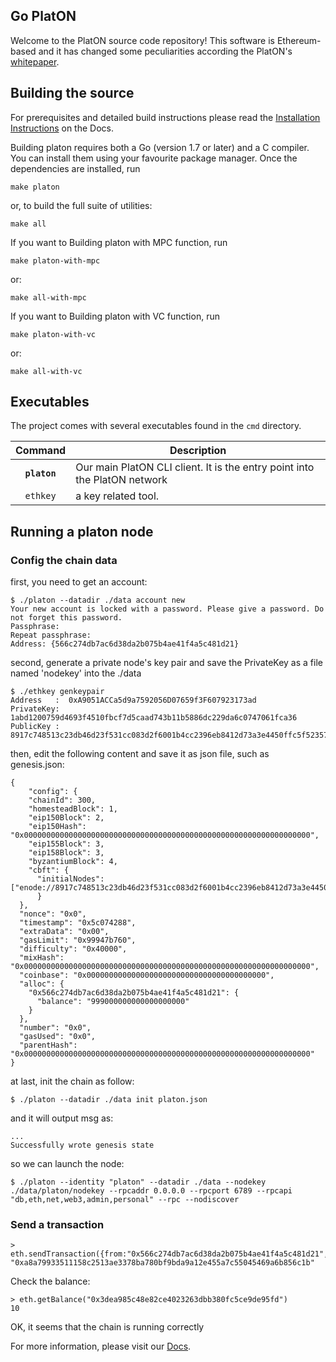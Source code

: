 
## Go PlatON

Welcome to the PlatON source code repository! This software is Ethereum-based and it has changed some peculiarities according the PlatON's [whitepaper](https://www.platon.network/static/pdf/en/PlatON_A%20High-Efficiency%20Trustless%20Computing%20Network_Whitepaper_EN.pdf).

## Building the source

For prerequisites and detailed build instructions please read the
[Installation Instructions](https://platonnetwork.github.io/Docs/#/en-us/basics/[English]-Installation-Instructions)
on the Docs.

Building platon requires both a Go (version 1.7 or later) and a C compiler.
You can install them using your favourite package manager.
Once the dependencies are installed, run

    make platon

or, to build the full suite of utilities:

    make all

If you want to Building platon with MPC function, run

    make platon-with-mpc

or:

    make all-with-mpc

If you want to Building platon with VC function, run

    make platon-with-vc

or:

    make all-with-vc

## Executables

The project comes with several executables found in the `cmd` directory.

| Command    | Description |
|:----------:|-------------|
| **`platon`** | Our main PlatON CLI client. It is the entry point into the PlatON network |
| `ethkey`    | a key related tool. |

## Running a platon node

### Config the chain data

first, you need to get an account:

```
$ ./platon --datadir ./data account new
Your new account is locked with a password. Please give a password. Do not forget this password.
Passphrase:
Repeat passphrase:
Address: {566c274db7ac6d38da2b075b4ae41f4a5c481d21}
```

second, generate a private node's key pair and save the PrivateKey as a file named 'nodekey' into the ./data

```
$ ./ethkey genkeypair
Address   :  0xA9051ACCa5d9a7592056D07659f3F607923173ad
PrivateKey:  1abd1200759d4693f4510fbcf7d5caad743b11b5886dc229da6c0747061fca36
PublicKey :  8917c748513c23db46d23f531cc083d2f6001b4cc2396eb8412d73a3e4450ffc5f5235757abf9873de469498d8cf45f5bb42c215da79d59940e17fcb22dfc127
```

then, edit the following content and save it as json file, such as genesis.json:

```
{
    "config": {
    "chainId": 300,
    "homesteadBlock": 1,
    "eip150Block": 2,
    "eip150Hash": "0x0000000000000000000000000000000000000000000000000000000000000000",
    "eip155Block": 3,
    "eip158Block": 3,
    "byzantiumBlock": 4,
    "cbft": {
      "initialNodes": ["enode://8917c748513c23db46d23f531cc083d2f6001b4cc2396eb8412d73a3e4450ffc5f5235757abf9873de469498d8cf45f5bb42c215da79d59940e17fcb22dfc127@127.0.0.1:16789"]
      }
  },
  "nonce": "0x0",
  "timestamp": "0x5c074288",
  "extraData": "0x00",
  "gasLimit": "0x99947b760",
  "difficulty": "0x40000",
  "mixHash": "0x0000000000000000000000000000000000000000000000000000000000000000",
  "coinbase": "0x0000000000000000000000000000000000000000",
  "alloc": {
    "0x566c274db7ac6d38da2b075b4ae41f4a5c481d21": {
      "balance": "999000000000000000000"
    }
  },
  "number": "0x0",
  "gasUsed": "0x0",
  "parentHash": "0x0000000000000000000000000000000000000000000000000000000000000000"
}
```

at last, init the chain as follow:

```
$ ./platon --datadir ./data init platon.json
```

and it will output msg as:

```
...
Successfully wrote genesis state
```

so we can launch the node: 

```
$ ./platon --identity "platon" --datadir ./data --nodekey ./data/platon/nodekey --rpcaddr 0.0.0.0 --rpcport 6789 --rpcapi "db,eth,net,web3,admin,personal" --rpc --nodiscover
```

### Send a transaction

```
> eth.sendTransaction({from:"0x566c274db7ac6d38da2b075b4ae41f4a5c481d21",to:"0x3dea985c48e82ce4023263dbb380fc5ce9de95fd",value:10,gas:88888,gasPrice:3333})
"0xa8a79933511158c2513ae3378ba780bf9bda9a12e455a7c55045469a6b856c1b"
```

Check the balance:

```
> eth.getBalance("0x3dea985c48e82ce4023263dbb380fc5ce9de95fd")
10
```
 
OK, it seems that the chain is running correctly

For more information, please visit our [Docs](https://platonnetwork.github.io/Docs/#/en-us/basics/[English]-Getting-Started).
